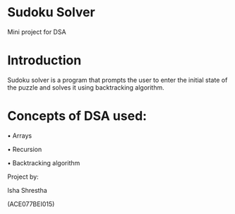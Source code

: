 # Sudoku Solver

Mini project for DSA

# Introduction
Sudoku solver is a program that prompts the user to enter the initial state of the puzzle and solves it using backtracking algorithm.

# Concepts of DSA used:

•	Arrays

•	Recursion

•	Backtracking algorithm 
 
Project by:

Isha Shrestha

(ACE077BEI015)
 

